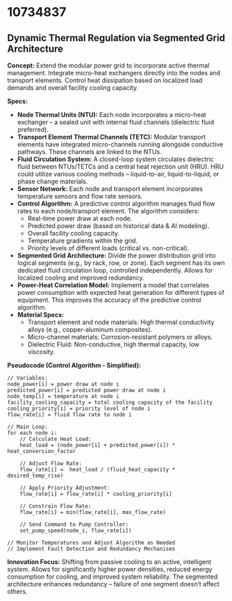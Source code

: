 # 10734837

## Dynamic Thermal Regulation via Segmented Grid Architecture

**Concept:** Extend the modular power grid to incorporate active thermal management. Integrate micro-heat exchangers directly into the nodes and transport elements. Control heat dissipation based on localized load demands and overall facility cooling capacity.

**Specs:**

*   **Node Thermal Units (NTU):** Each node incorporates a micro-heat exchanger – a sealed unit with internal fluid channels (dielectric fluid preferred).
*   **Transport Element Thermal Channels (TETC):**  Modular transport elements have integrated micro-channels running alongside conductive pathways. These channels are linked to the NTUs.
*   **Fluid Circulation System:** A closed-loop system circulates dielectric fluid between NTUs/TETCs and a central heat rejection unit (HRU). HRU could utilize various cooling methods – liquid-to-air, liquid-to-liquid, or phase change materials.
*   **Sensor Network:**  Each node and transport element incorporates temperature sensors and flow rate sensors.
*   **Control Algorithm:** A predictive control algorithm manages fluid flow rates to each node/transport element. The algorithm considers:
    *   Real-time power draw at each node.
    *   Predicted power draw (based on historical data & AI modeling).
    *   Overall facility cooling capacity.
    *   Temperature gradients within the grid.
    *   Priority levels of different loads (critical vs. non-critical).
*   **Segmented Grid Architecture:** Divide the power distribution grid into logical segments (e.g., by rack, row, or zone). Each segment has its own dedicated fluid circulation loop, controlled independently. Allows for localized cooling and improved redundancy.
*   **Power-Heat Correlation Model:** Implement a model that correlates power consumption with expected heat generation for different types of equipment.  This improves the accuracy of the predictive control algorithm.
*   **Material Specs:**
    *   Transport element and node materials: High thermal conductivity alloys (e.g., copper-aluminum composites).
    *   Micro-channel materials: Corrosion-resistant polymers or alloys.
    *   Dielectric Fluid: Non-conductive, high thermal capacity, low viscosity.

**Pseudocode (Control Algorithm - Simplified):**

```
// Variables:
node_power[i] = power draw at node i
predicted_power[i] = predicted power draw at node i
node_temp[i] = temperature at node i
facility_cooling_capacity = total cooling capacity of the facility
cooling_priority[i] = priority level of node i
flow_rate[i] = fluid flow rate to node i

// Main Loop:
for each node i:
    // Calculate Heat Load:
    heat_load = (node_power[i] + predicted_power[i]) * heat_conversion_factor

    // Adjust Flow Rate:
    flow_rate[i] =  heat_load / (fluid_heat_capacity * desired_temp_rise)

    // Apply Priority Adjustment:
    flow_rate[i] = flow_rate[i] * cooling_priority[i]

    // Constrain Flow Rate:
    flow_rate[i] = min(flow_rate[i], max_flow_rate)

    // Send Command to Pump Controller:
    set_pump_speed(node_i, flow_rate[i])

// Monitor Temperatures and Adjust Algorithm as Needed
// Implement Fault Detection and Redundancy Mechanisms
```

**Innovation Focus:**  Shifting from passive cooling to an active, intelligent system.  Allows for significantly higher power densities, reduced energy consumption for cooling, and improved system reliability. The segmented architecture enhances redundancy – failure of one segment doesn’t affect others.